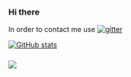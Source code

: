 ### Hi there

In order to contact me use [![gitter](https://badges.gitter.im/Join%20Chat.svg)](https://gitter.im/veltzer/mark.veltzer)

[![GitHub stats](https://github-readme-stats-git-master-mrt23.vercel.app/api?username=mrT23)](https://github.com/anuraghazra/github-readme-stats)

### ![](https://komarev.com/ghpvc/?username=veltzer&color=green)
